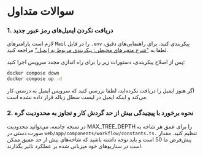 # سوالات متداول

### 1. دریافت نکردن ایمیل‌های رمز عبور جدید

لازم است پارامترهای `Mail` را در فایل `.env` پیکربندی کنید. برای راهنمایی‌های دقیق، لطفا به ["شرح متغیرهای محیطی: پیکربندی مربوط به ایمیل"](https://docs.dify.ai/getting-started/install-self-hosted/environments#mail-related-configuration) مراجعه کنید.

پس از اصلاح پیکربندی، دستورات زیر را برای راه اندازی مجدد سرویس اجرا کنید:

```bash
docker compose down
docker compose up -d
```

اگر هنوز ایمیل را دریافت نکرده‌اید، لطفا بررسی کنید که سرویس ایمیل به درستی کار می‌کند و اینکه ایمیل در لیست سطل زباله قرار داده نشده است.

### 2. نحوه برخورد با پیچیدگی بیش از حد گردش کار و تجاوز به محدودیت گره

در نسخه جامعه، می‌توانید محدودیت MAX\_TREE\_DEPTH را برای عمق هر شاخه به صورت دستی در `web/app/components/workflow/constants.ts.` تنظیم کنید. مقدار پیش‌فرض ما 50 است و باید توجه داشته باشید که شاخه‌های بیش از حد عمیق ممکن است در سناریوهای خود میزبانی شده بر عملکرد تاثیر بگذارند.
